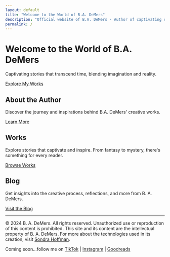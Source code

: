 ```yaml
---
layout: default
title: "Welcome to the World of B.A. DeMers"
description: "Official website of B.A. DeMers - Author of captivating stories that transcend time. Explore creative works, insights, and more."
permalink: /
---
```


# Welcome to the World of B.A. DeMers

Captivating stories that transcend time, blending imagination and reality.

[Explore My Works](/works)

## About the Author

Discover the journey and inspirations behind B.A. DeMers' creative works.

[Learn More](/about)

## Works

Explore stories that captivate and inspire. From fantasy to mystery, there's something for every reader.

[Browse Works](/works)

## Blog

Get insights into the creative process, reflections, and more from B. A. DeMers.

[Visit the Blog](/blog)

---

&copy; 2024 B. A. DeMers. All rights reserved. Unauthorized use or reproduction of this content is prohibited. This site and its content are the intellectual property of B. A. DeMers. For more about the technologies used in its creation, visit [Sondra Hoffman](https://sondrahoffman.online).

Coming soon...follow me on [TikTok](#) | [Instagram](#) | [Goodreads](#)
